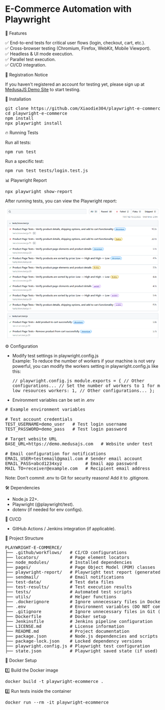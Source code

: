 # E-Commerce Automation with Playwright

📌 Features

✅ End-to-end tests for critical user flows (login, checkout, cart, etc.).  
✅ Cross-browser testing (Chromium, Firefox, WebKit, Mobile Viewport).  
✅ Headless & UI mode execution.  
✅ Parallel test execution.  
✅ CI/CD integration.

📝 Registration Notice

If you haven't registered an account for testing yet, please sign up at [MedusaJS Demo Site](https://demo.medusajs.com) to start testing.

🚀 Installation

<pre>
git clone https://github.com/Xiaodie304/playwright-e-commerce.git
cd playwright-e-commerce 
npm install
npx playwright install</pre>

🔥 Running Tests

Run all tests:<pre>npm run test</pre>

Run a specific test:<pre>npm run test tests/login.test.js</pre>

📊 Playwright Report

<pre>npx playwright show-report</pre>

After running tests, you can view the Playwright report:

![Playwright Test Report](test-data/Screenshot-report.png)

⚙️ Configuration

- Modify test settings in playwright.config.js  
  Example: To reduce the number of workers if your machine is not very powerful, you can modify the workers setting in playwright.config.js like this:<pre>// playwright.config.js
  module.exports = {
  // Other configurations...
  // Set the number of workers to 1 for machines with low resources
  workers: 1,
  // Other configurations...
  };</pre>

- Environment variables can be set in .env

<pre>
# Example environment variables  

# Test account credentials  
TEST_USERNAME=demo_user   # Test login username  
TEST_PASSWORD=demo_pass   # Test login password  

# Target website URL  
BASE_URL=https://demo.medusajs.com   # Website under test  

# Email configuration for notifications  
EMAIL_USER=testemail@gmail.com # Sender email account  
EMAIL_PASS=abcd1234xyz         # Email app password  
MAIL_TO=receiver@example.com   # Recipient email address  
</pre>

Note: Don't commit .env to Git for security reasons! Add it to .gitignore.

🛠 Dependencies

- Node.js 22+.
- Playwright (@playwright/test).
- dotenv (if needed for env configs).

📌 CI/CD

- GitHub Actions / Jenkins integration (if applicable).

📂 Project Structure

<pre>
PLAYWRIGHT-E-COMMERCE/
├── .github/workflows/   # CI/CD configurations
├── locators/            # Page element locators
├── node_modules/        # Installed dependencies
├── pages/               # Page Object Model (POM) classes
├── playwright-report/   # Playwright test report (generated)
├── sendmail/            # Email notifications
├── test-data/           # Test data files
├── test-results/        # Test execution results
├── tests/               # Automated test scripts
├── utils/               # Helper functions
├── .dockerignore        # Ignore unnecessary files in Docker
├── .env                 # Environment variables (DO NOT commit this)
├── .gitignore           # Ignore unnecessary files in Git (ensure .env, node_modules,... is ignored)
├── Dockerfile           # Docker setup
├── Jenkinsfile          # Jenkins pipeline configuration
├── LICENSE.md           # License information
├── README.md            # Project documentation
├── package.json         # Node.js dependencies and scripts
├── package-lock.json    # Locked dependency versions
├── playwright.config.js # Playwright test configuration
├── state.json           # Playwright saved state (if used)
</pre>

🐳 Docker Setup

1️⃣ Build the Docker image

<pre>docker build -t playwright-ecommerce .</pre>

2️⃣ Run tests inside the container

<pre>docker run --rm -it playwright-ecommerce</pre>
